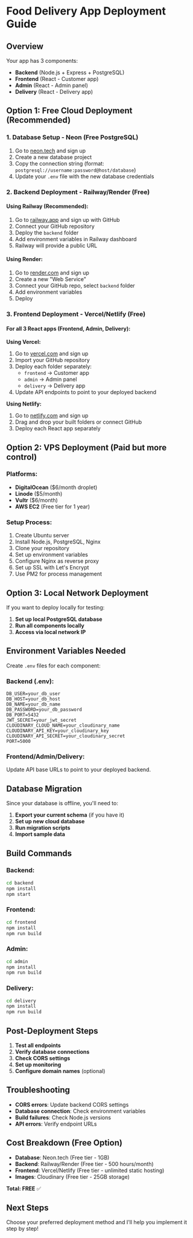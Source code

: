 # Food Delivery App Deployment Guide

## Overview

Your app has 3 components:

- **Backend** (Node.js + Express + PostgreSQL)
- **Frontend** (React - Customer app)
- **Admin** (React - Admin panel)
- **Delivery** (React - Delivery app)

## Option 1: Free Cloud Deployment (Recommended)

### 1. Database Setup - Neon (Free PostgreSQL)

1. Go to [neon.tech](https://neon.tech) and sign up
2. Create a new database project
3. Copy the connection string (format: `postgresql://username:password@host/database`)
4. Update your `.env` file with the new database credentials

### 2. Backend Deployment - Railway/Render (Free)

#### Using Railway (Recommended):

1. Go to [railway.app](https://railway.app) and sign up with GitHub
2. Connect your GitHub repository
3. Deploy the `backend` folder
4. Add environment variables in Railway dashboard
5. Railway will provide a public URL

#### Using Render:

1. Go to [render.com](https://render.com) and sign up
2. Create a new "Web Service"
3. Connect your GitHub repo, select `backend` folder
4. Add environment variables
5. Deploy

### 3. Frontend Deployment - Vercel/Netlify (Free)

#### For all 3 React apps (Frontend, Admin, Delivery):

**Using Vercel:**

1. Go to [vercel.com](https://vercel.com) and sign up
2. Import your GitHub repository
3. Deploy each folder separately:
   - `frontend` → Customer app
   - `admin` → Admin panel
   - `delivery` → Delivery app
4. Update API endpoints to point to your deployed backend

**Using Netlify:**

1. Go to [netlify.com](https://netlify.com) and sign up
2. Drag and drop your built folders or connect GitHub
3. Deploy each React app separately

## Option 2: VPS Deployment (Paid but more control)

### Platforms:

- **DigitalOcean** ($6/month droplet)
- **Linode** ($5/month)
- **Vultr** ($6/month)
- **AWS EC2** (Free tier for 1 year)

### Setup Process:

1. Create Ubuntu server
2. Install Node.js, PostgreSQL, Nginx
3. Clone your repository
4. Set up environment variables
5. Configure Nginx as reverse proxy
6. Set up SSL with Let's Encrypt
7. Use PM2 for process management

## Option 3: Local Network Deployment

If you want to deploy locally for testing:

1. **Set up local PostgreSQL database**
2. **Run all components locally**
3. **Access via local network IP**

## Environment Variables Needed

Create `.env` files for each component:

### Backend (.env):

```
DB_USER=your_db_user
DB_HOST=your_db_host
DB_NAME=your_db_name
DB_PASSWORD=your_db_password
DB_PORT=5432
JWT_SECRET=your_jwt_secret
CLOUDINARY_CLOUD_NAME=your_cloudinary_name
CLOUDINARY_API_KEY=your_cloudinary_key
CLOUDINARY_API_SECRET=your_cloudinary_secret
PORT=5000
```

### Frontend/Admin/Delivery:

Update API base URLs to point to your deployed backend.

## Database Migration

Since your database is offline, you'll need to:

1. **Export your current schema** (if you have it)
2. **Set up new cloud database**
3. **Run migration scripts**
4. **Import sample data**

## Build Commands

### Backend:

```bash
cd backend
npm install
npm start
```

### Frontend:

```bash
cd frontend
npm install
npm run build
```

### Admin:

```bash
cd admin
npm install
npm run build
```

### Delivery:

```bash
cd delivery
npm install
npm run build
```

## Post-Deployment Steps

1. **Test all endpoints**
2. **Verify database connections**
3. **Check CORS settings**
4. **Set up monitoring**
5. **Configure domain names** (optional)

## Troubleshooting

- **CORS errors**: Update backend CORS settings
- **Database connection**: Check environment variables
- **Build failures**: Check Node.js versions
- **API errors**: Verify endpoint URLs

## Cost Breakdown (Free Option)

- **Database**: Neon.tech (Free tier - 1GB)
- **Backend**: Railway/Render (Free tier - 500 hours/month)
- **Frontend**: Vercel/Netlify (Free tier - unlimited static hosting)
- **Images**: Cloudinary (Free tier - 25GB storage)

**Total: FREE** ✅

## Next Steps

Choose your preferred deployment method and I'll help you implement it step by step!
